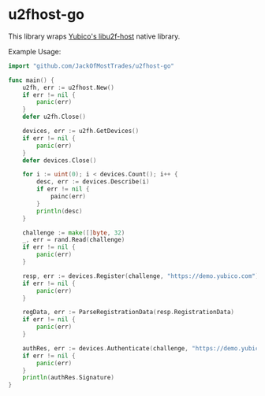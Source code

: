 u2fhost-go
==========

This library wraps [Yubico's libu2f-host](https://github.com/Yubico/libu2f-host) native library.

Example Usage:

```go
import "github.com/JackOfMostTrades/u2fhost-go"

func main() {
	u2fh, err := u2fhost.New()
	if err != nil {
		panic(err)
	}
	defer u2fh.Close()

	devices, err := u2fh.GetDevices()
	if err != nil {
		panic(err)
	}
	defer devices.Close()

	for i := uint(0); i < devices.Count(); i++ {
		desc, err := devices.Describe(i)
		if err != nil {
			painc(err)
		}
		println(desc)
	}

	challenge := make([]byte, 32)
	_, err = rand.Read(challenge)
	if err != nil {
		panic(err)
	}

	resp, err := devices.Register(challenge, "https://demo.yubico.com")
	if err != nil {
		panic(err)
	}

	regData, err := ParseRegistrationData(resp.RegistrationData)
	if err != nil {
		panic(err)
	}

	authRes, err := devices.Authenticate(challenge, "https://demo.yubico.com", regData.KeyHandle)
	if err != nil {
		panic(err)
	}
	println(authRes.Signature)
}

```
